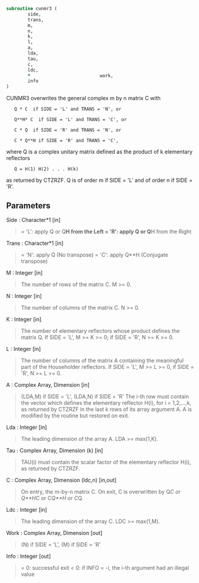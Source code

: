 ```fortran
subroutine cunmr3 (
		side,
		trans,
		m,
		n,
		k,
		l,
		a,
		lda,
		tau,
		c,
		ldc,
		*                          work,
		info
)
```

 CUNMR3 overwrites the general complex m by n matrix C with

       Q * C  if SIDE = 'L' and TRANS = 'N', or

       Q**H* C  if SIDE = 'L' and TRANS = 'C', or

       C * Q  if SIDE = 'R' and TRANS = 'N', or

       C * Q**H if SIDE = 'R' and TRANS = 'C',

 where Q is a complex unitary matrix defined as the product of k
 elementary reflectors

       Q = H(1) H(2) . . . H(k)

 as returned by CTZRZF. Q is of order m if SIDE = 'L' and of order n
 if SIDE = 'R'.

## Parameters
Side : Character*1 [in]
> = 'L': apply Q or Q**H from the Left
> = 'R': apply Q or Q**H from the Right

Trans : Character*1 [in]
> = 'N': apply Q  (No transpose)
> = 'C': apply Q**H (Conjugate transpose)

M : Integer [in]
> The number of rows of the matrix C. M >= 0.

N : Integer [in]
> The number of columns of the matrix C. N >= 0.

K : Integer [in]
> The number of elementary reflectors whose product defines
> the matrix Q.
> If SIDE = 'L', M >= K >= 0;
> if SIDE = 'R', N >= K >= 0.

L : Integer [in]
> The number of columns of the matrix A containing
> the meaningful part of the Householder reflectors.
> If SIDE = 'L', M >= L >= 0, if SIDE = 'R', N >= L >= 0.

A : Complex Array, Dimension [in]
> (LDA,M) if SIDE = 'L',
> (LDA,N) if SIDE = 'R'
> The i-th row must contain the vector which defines the
> elementary reflector H(i), for i = 1,2,...,k, as returned by
> CTZRZF in the last k rows of its array argument A.
> A is modified by the routine but restored on exit.

Lda : Integer [in]
> The leading dimension of the array A. LDA >= max(1,K).

Tau : Complex Array, Dimension (k) [in]
> TAU(i) must contain the scalar factor of the elementary
> reflector H(i), as returned by CTZRZF.

C : Complex Array, Dimension (ldc,n) [in,out]
> On entry, the m-by-n matrix C.
> On exit, C is overwritten by Q*C or Q**H*C or C*Q**H or C*Q.

Ldc : Integer [in]
> The leading dimension of the array C. LDC >= max(1,M).

Work : Complex Array, Dimension [out]
> (N) if SIDE = 'L',
> (M) if SIDE = 'R'

Info : Integer [out]
> = 0: successful exit
> < 0: if INFO = -i, the i-th argument had an illegal value

